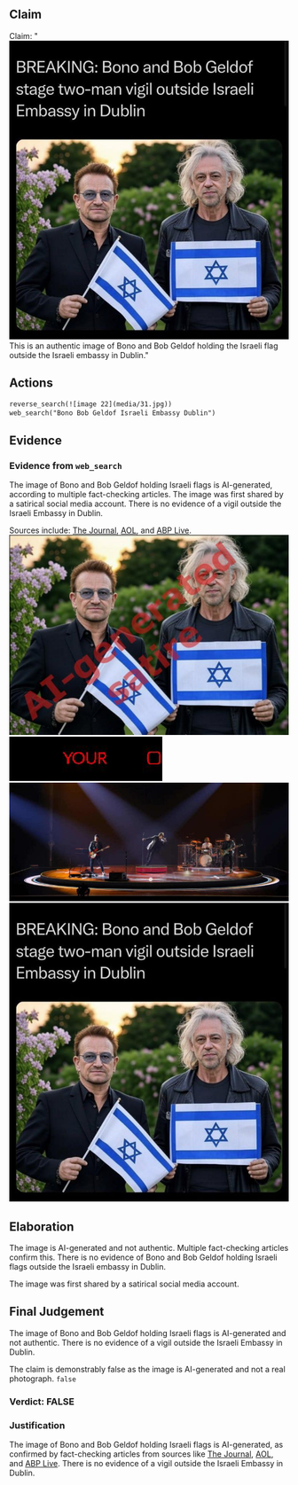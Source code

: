 ## Claim
Claim: "![image 22](media/31.jpg) This is an authentic image of Bono and Bob Geldof holding the Israeli flag outside the Israeli embassy in Dublin."

## Actions
```
reverse_search(![image 22](media/31.jpg))
web_search("Bono Bob Geldof Israeli Embassy Dublin")
```

## Evidence
### Evidence from `web_search`
The image of Bono and Bob Geldof holding Israeli flags is AI-generated, according to multiple fact-checking articles. The image was first shared by a satirical social media account. There is no evidence of a vigil outside the Israeli Embassy in Dublin.

Sources include: [The Journal](https://www.thejournal.ie/ai-generated-photo-of-bono-and-bob-geldof-with-israeli-flags-is-it-real-6577454-Dec2024/), [AOL](https://www.aol.com/fact-check-image-bono-holding-173242187.html), and [ABP Live](https://news.abplive.com/fact-check/fact-check-irish-rockstars-bono-bob-geldof-israel-flag-ai-1739811). ![image 1100](media/2025-07-20_10-14-1753006459-606878.jpg) ![image 1116](media/2025-07-20_10-14-1753006467-317766.jpg) ![image 1117](media/2025-07-20_10-14-1753006467-490372.jpg) ![image 22](media/31.jpg)


## Elaboration
The image is AI-generated and not authentic. Multiple fact-checking articles confirm this. There is no evidence of Bono and Bob Geldof holding Israeli flags outside the Israeli embassy in Dublin.

The image was first shared by a satirical social media account.


## Final Judgement
The image of Bono and Bob Geldof holding Israeli flags is AI-generated and not authentic. There is no evidence of a vigil outside the Israeli Embassy in Dublin.

The claim is demonstrably false as the image is AI-generated and not a real photograph. `false`

### Verdict: FALSE

### Justification
The image of Bono and Bob Geldof holding Israeli flags is AI-generated, as confirmed by fact-checking articles from sources like [The Journal](https://www.thejournal.ie/ai-generated-photo-of-bono-and-bob-geldof-with-israeli-flags-is-it-real-6577454-Dec2024/), [AOL](https://www.aol.com/fact-check-image-bono-holding-173242187.html), and [ABP Live](https://news.abplive.com/fact-check/fact-check-irish-rockstars-bono-bob-geldof-israel-flag-ai-1739811). There is no evidence of a vigil outside the Israeli Embassy in Dublin.
